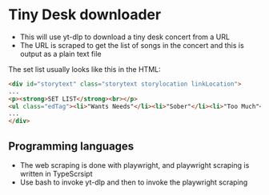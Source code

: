 # Tiny Desk downloader

* This will use yt-dlp to download a tiny desk concert from a URL
* The URL is scraped to get the list of songs in the concert and this is output as a plain text file

The set list usually looks like this in the HTML:

```html
<div id="storytext" class="storytext storylocation linkLocation">
...
<p><strong>SET LIST</strong><br></p>
<ul class="edTag"><li>"Wants Needs"</li><li>"Sober"</li><li>"Too Much"</li><li>"17"</li></ul>
...
</div>
```

## Programming languages

* The web scraping is done with playwright, and playwright scraping is written in TypeScrsipt
* Use bash to invoke yt-dlp and then to invoke the playwright scraping
